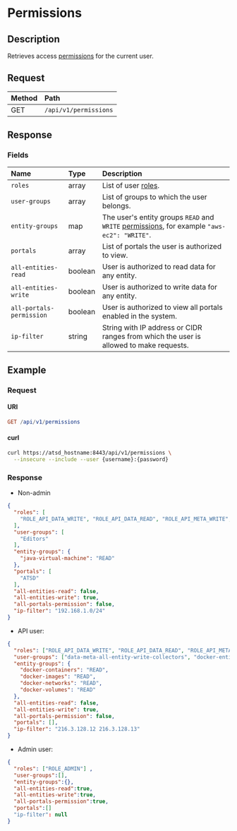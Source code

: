# Permissions

## Description

Retrieves access [permissions](../../../administration/user-authorization.md) for the current user.

## Request

| **Method** | **Path** |
|:---|:---|
| GET | `/api/v1/permissions` |

## Response

### Fields

| **Name** | **Type** | **Description** |
|:---|:---|:---|
| `roles`  | array | List of user [roles](../../../administration/user-authorization.md#api-roles). |
| `user-groups` | array | List of groups to which the user belongs.|
| `entity-groups` | map | The user's entity groups `READ` and `WRITE` [permissions](../../../administration/user-authorization.md#entity-permissions), for example `"aws-ec2": "WRITE"`. |
| `portals`  | array | List of portals the user is authorized to view.|
| `all-entities-read` | boolean | User is authorized to read data for any entity.|
| `all-entities-write`  | boolean | User is authorized to write data for any entity.|
| `all-portals-permission`  | boolean | User is authorized to view all portals enabled in the system. |
| `ip-filter`| string| String with IP address or CIDR ranges from which the user is allowed to make requests.

## Example

### Request

#### URI

```elm
GET /api/v1/permissions
```

#### curl

```bash
curl https://atsd_hostname:8443/api/v1/permissions \
  --insecure --include --user {username}:{password}
```

### Response

* Non-admin

```json
{
  "roles": [
    "ROLE_API_DATA_WRITE", "ROLE_API_DATA_READ", "ROLE_API_META_WRITE", "ROLE_API_META_READ"
  ],
  "user-groups": [
    "Editors"
  ],
  "entity-groups": {
    "java-virtual-machine": "READ"
  },
  "portals": [
    "ATSD"
  ],
  "all-entities-read": false,
  "all-entities-write": true,
  "all-portals-permission": false,
  "ip-filter": "192.168.1.0/24"
}
```

* API user:

```json
{
  "roles": ["ROLE_API_DATA_WRITE", "ROLE_API_DATA_READ", "ROLE_API_META_WRITE", "ROLE_API_META_READ"],
  "user-groups": ["data-meta-all-entity-write-collectors", "docker-entities-read"],
  "entity-groups": {
    "docker-containers": "READ",
    "docker-images": "READ",
    "docker-networks": "READ",
    "docker-volumes": "READ"
  },
  "all-entities-read": false,
  "all-entities-write": true,
  "all-portals-permission": false,
  "portals": [],
  "ip-filter": "216.3.128.12 216.3.128.13"
}
```

* Admin user:

```json
{
  "roles": ["ROLE_ADMIN"] ,
  "user-groups":[],
  "entity-groups":{},
  "all-entities-read":true,
  "all-entities-write":true,
  "all-portals-permission":true,
  "portals":[]
  "ip-filter": null
}
```
